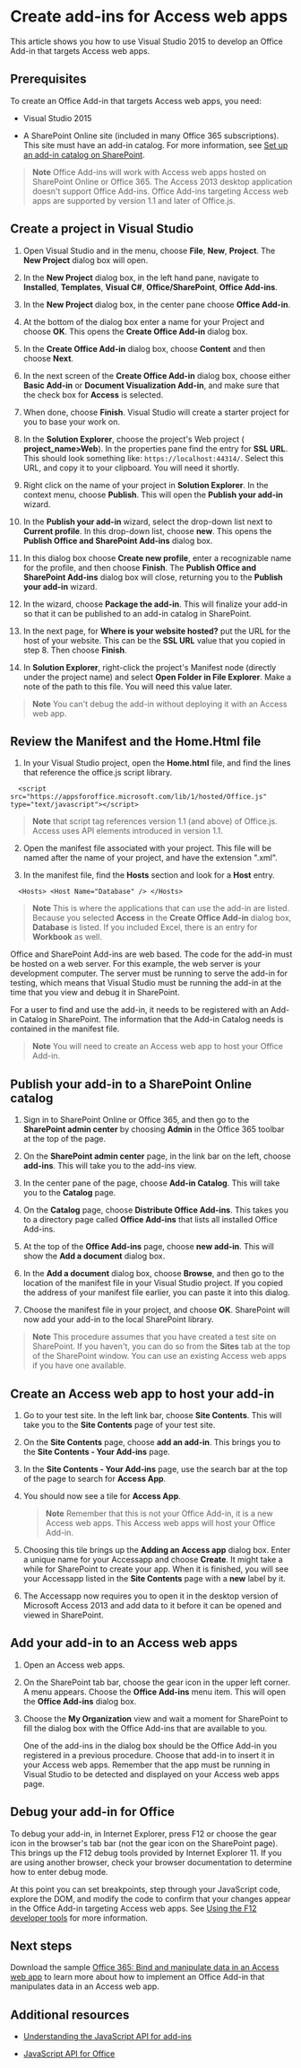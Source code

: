 
# Create add-ins for Access web apps


This article shows you how to use Visual Studio 2015 to develop an Office Add-in that targets Access web apps.

## Prerequisites

To create an Office Add-in that targets Access web apps, you need:


- Visual Studio 2015

- A SharePoint Online site (included in many Office 365 subscriptions). This site must have an add-in catalog. For more information, see [Set up an add-in catalog on SharePoint](http://msdn.microsoft.com/en-us/library/office/fp123530.aspx).


 >**Note**  Office Add-ins will work with Access web apps hosted on SharePoint Online or Office 365. The Access 2013 desktop application doesn't support Office Add-ins. Office Add-ins targeting Access web apps are supported by version 1.1 and later of Office.js.


## Create a project in Visual Studio


1.  Open Visual Studio and in the menu, choose **File**,  **New**,  **Project**. The  **New Project** dialog box will open.

2. In the  **New Project** dialog box, in the left hand pane, navigate to **Installed**,  **Templates**,  **Visual C#**,  **Office/SharePoint**,  **Office Add-ins**.

3. In the  **New Project** dialog box, in the center pane choose **Office Add-in**.

4. At the bottom of the dialog box enter a name for your Project and choose  **OK**. This opens the  **Create Office Add-in** dialog box.

5. In the  **Create Office Add-in** dialog box, choose **Content** and then choose **Next**.

6. In the next screen of the  **Create Office Add-in** dialog box, choose either **Basic Add-in** or **Document Visualization Add-in**, and make sure that the check box for  **Access** is selected.

7. When done, choose  **Finish**. Visual Studio will create a starter project for you to base your work on.

8. In the  **Solution Explorer**, choose the project's Web project ( **project_name>Web**). In the properties pane find the entry for  **SSL URL**. This should look something like:  `https://localhost:44314/`. Select this URL, and copy it to your clipboard. You will need it shortly.

9. Right click on the name of your project in  **Solution Explorer**. In the context menu, choose  **Publish**. This will open the  **Publish your add-in** wizard.

10. In the  **Publish your add-in** wizard, select the drop-down list next to **Current profile**. In this drop-down list, choose  **new**. This opens the  **Publish Office and SharePoint Add-ins** dialog box.

11. In this dialog box choose  **Create new profile**, enter a recognizable name for the profile, and then choose  **Finish**. The  **Publish Office and SharePoint Add-ins** dialog box will close, returning you to the **Publish your add-in** wizard.

12. In the wizard, choose  **Package the add-in**. This will finalize your add-in so that it can be published to an add-in catalog in SharePoint.

13. In the next page, for  **Where is your website hosted?** put the URL for the host of your website. This can be the **SSL URL** value that you copied in step 8. Then choose **Finish**.

14. In  **Solution Explorer**, right-click the project's Manifest node (directly under the project name) and select  **Open Folder in File Explorer**. Make a note of the path to this file. You will need this value later.


 >**Note**  You can't debug the add-in without deploying it with an Access web app.


## Review the Manifest and the Home.Html file


1. In your Visual Studio project, open the  **Home.html** file, and find the lines that reference the office.js script library.

```
  <script src="https://appsforoffice.microsoft.com/lib/1/hosted/Office.js" type="text/javascript"></script>
```
 >**Note** that script tag references version 1.1 (and above) of Office.js. Access uses API elements introduced in version 1.1.

2. Open the manifest file associated with your project. This file will be named after the name of your project, and have the extension ".xml".

3.  In the manifest file, find the **Hosts** section and look for a **Host** entry.

```
  <Hosts> <Host Name="Database" /> </Hosts>
```
 >**Note** This is where the applications that can use the add-in are listed. Because you selected  **Access** in the **Create Office Add-in** dialog box, **Database** is listed. If you included Excel, there is an entry for **Workbook** as well.

Office and SharePoint Add-ins are web based. The code for the add-in must be hosted on a web server. For this example, the web server is your development computer. The server must be running to serve the add-in for testing, which means that Visual Studio must be running the add-in at the time that you view and debug it in SharePoint.

For a user to find and use the add-in, it needs to be registered with an Add-in Catalog in SharePoint. The information that the Add-in Catalog needs is contained in the manifest file.

 >**Note**  You will need to create an Access web app to host your Office Add-in.


## Publish your add-in to a SharePoint Online catalog


1.  Sign in to SharePoint Online or Office 365, and then go to the **SharePoint admin center** by choosing **Admin** in the Office 365 toolbar at the top of the page.

2. On the  **SharePoint admin center** page, in the link bar on the left, choose **add-ins**. This will take you to the add-ins view.

3. In the center pane of the page, choose  **Add-in Catalog**. This will take you to the  **Catalog** page.

4. On the  **Catalog** page, choose **Distribute Office Add-ins**. This takes you to a directory page called  **Office Add-ins** that lists all installed Office Add-ins.

5. At the top of the  **Office Add-ins** page, choose **new add-in**. This will show the **Add a document** dialog box.

6. In the  **Add a document** dialog box, choose **Browse**, and then go to the location of the manifest file in your Visual Studio project. If you copied the address of your manifest file earlier, you can paste it into this dialog.

7. Choose the manifest file in your project, and choose  **OK**. SharePoint will now add your add-in to the local SharePoint library.


 >**Note**  This procedure assumes that you have created a test site on SharePoint. If you haven't, you can do so from the  **Sites** tab at the top of the SharePoint window. You can use an existing Access web apps if you have one available.


## Create an Access web app to host your add-in


1. Go to your test site. In the left link bar, choose  **Site Contents**. This will take you to the  **Site Contents** page of your test site.

2. On the  **Site Contents** page, choose **add an add-in**. This brings you to the  **Site Contents - Your Add-ins** page.

3. In the  **Site Contents - Your Add-ins** page, use the search bar at the top of the page to search for **Access App**.

4. You should now see a tile for  **Access App**.

     >**Note**  Remember that this is not your Office Add-in, it is a new Access web apps. This Access web apps will host your Office Add-in.
5. Choosing this tile brings up the  **Adding an Access app** dialog box. Enter a unique name for your Accessapp and choose **Create**. It might take a while for SharePoint to create your app. When it is finished, you will see your Accessapp listed in the  **Site Contents** page with a **new** label by it.

6. The Accessapp now requires you to open it in the desktop version of Microsoft Access 2013 and add data to it before it can be opened and viewed in SharePoint.


## Add your add-in to an Access web apps


1. Open an Access web apps.

2. On the SharePoint tab bar, choose the gear icon in the upper left corner. A menu appears. Choose the  **Office Add-ins** menu item. This will open the **Office Add-ins** dialog box.

3. Choose the  **My Organization** view and wait a moment for SharePoint to fill the dialog box with the Office Add-ins that are available to you.

    One of the add-ins in the dialog box should be the Office Add-in you registered in a previous procedure. Choose that add-in to insert it in your Access web apps. Remember that the app must be running in Visual Studio to be detected and displayed on your Access web apps page.


## Debug your add-in for Office

To debug your add-in, in Internet Explorer, press F12 or choose the gear icon in the browser's tab bar (not the gear icon on the SharePoint page). This brings up the F12 debug tools provided by Internet Explorer 11. If you are using another browser, check your browser documentation to determine how to enter debug mode.

At this point you can set breakpoints, step through your JavaScript code, explore the DOM, and modify the code to confirm that your changes appear in the Office Add-in targeting Access web apps. See [Using the F12 developer tools](http://msdn.microsoft.com/library/ie/bg182326%28v=vs.85%29) for more information.


## Next steps

Download the sample [Office 365: Bind and manipulate data in an Access web app](https://code.msdn.microsoft.com/officeapps/Office-365-Bind-and-4876274e) to learn more about how to implement an Office Add-in that manipulates data in an Access web app.


## Additional resources



- [Understanding the JavaScript API for add-ins](../develop/understanding-the-javascript-api-for-office.md)

- [JavaScript API for Office](../../reference/javascript-api-for-office.md)

